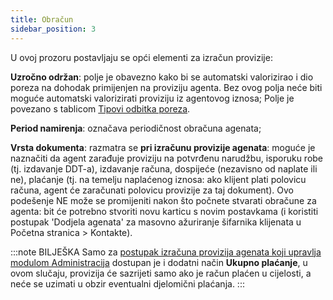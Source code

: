 ```yaml
---
title: Obračun
sidebar_position: 3
---
```


U ovoj prozoru postavljaju se opći elementi za izračun provizije: 

**Uzročno održan**: polje je obavezno kako bi se automatski valorizirao i dio poreza na dohodak primijenjen na proviziju agenta. Bez ovog polja neće biti moguće automatski valorizirati proviziju iz agentovog iznosa; Polje je povezano s tablicom [Tipovi odbitka poreza](/docs/configurations/tables/finance/withholding-tax-types).

**Period namirenja**: označava periodičnost obračuna agenata;

**Vrsta dokumenta**: razmatra se **pri izračunu provizije agenata**: moguće je naznačiti da agent zarađuje proviziju na potvrđenu narudžbu, isporuku robe (tj. izdavanje DDT-a), izdavanje računa, dospijeće (nezavisno od naplate ili ne), plaćanje (tj. na temelju naplaćenog iznosa: ako klijent plati polovicu računa, agent će zaračunati polovicu provizije za taj dokument). Ovo podešenje NE može se promijeniti nakon što počnete stvarati obračune za agenta: bit će potrebno stvoriti novu karticu s novim postavkama (i koristiti postupak 'Dodjela agenata' za masovno ažuriranje šifarnika klijenata u Početna stranica > Kontakte).

:::note BILJEŠKA
Samo za [postupak izračuna provizija agenata koji upravlja modulom Administracija](/docs/finance-area/professional-men/procedures/calculate-commissions) dostupan je i dodatni način **Ukupno plaćanje**, u ovom slučaju, provizija će sazrijeti samo ako je račun plaćen u cijelosti, a neće se uzimati u obzir eventualni djelomični plaćanja.
:::